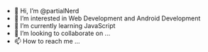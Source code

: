 - 👋 Hi, I’m @partialNerd
- 👀 I’m interested in Web Development and Android Development
- 🌱 I’m currently learning JavaScript
- 💞️ I’m looking to collaborate on ...
- 📫 How to reach me ...

<!---
partialNerd/partialNerd is a ✨ special ✨ repository because its `README.md` (this file) appears on your GitHub profile.
You can click the Preview link to take a look at your changes.
--->
